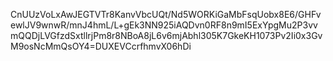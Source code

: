 CnUUzVoLxAwJEGTVTr8KanvVbcUQt/Nd5WORKiGaMbFsqUobx8E6/GHFvewlJV9wnwR/mnJ4hmL/L+gEk3NN925iAQDvn0RF8n9mI5ExYpgMu2P3vvmQQDjLVGfzdSxtllrjPm8r8NBoA8jL6v6mjAbhl305K7GkeKH1073Pv2Ii0x3GvM9osNcMmQsOY4=DUXEVCcrfhmvX06hDi
